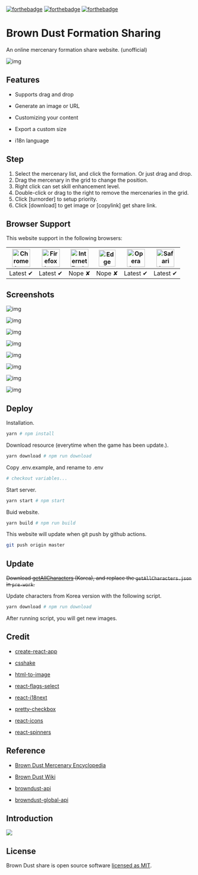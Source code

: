 [![forthebadge](https://forthebadge.com/images/badges/makes-people-smile.svg)](https://forthebadge.com)
[![forthebadge](https://forthebadge.com/images/badges/built-with-love.svg)](https://forthebadge.com)
[![forthebadge](https://forthebadge.com/images/badges/uses-badges.svg)](https://forthebadge.com)

# Brown Dust Formation Sharing

An online mercenary formation share website. (unofficial) 

![img](https://raw.githubusercontent.com/explooosion/browndust-share/master/public/favicon.png)

## Features

- Supports drag and drop

- Generate an image or URL

- Customizing your content

- Export a custom size

- i18n language

## Step

1. Select the mercenary list, and click the formation. Or just drag and drop.
2. Drag the mercenary in the grid to change the position.
3. Right click can set skill enhancement level.
4. Double-click or drag to the right to remove the mercenaries in the grid.
5. Click [turnorder] to setup priority.
6. Click [download] to get image or [copylink] get share link.

## Browser Support

This website support in the following browsers:

| <img src="http://i.imgur.com/NjIVmRO.png" width="48px" height="48px" alt="Chrome logo"> | <img src="http://i.imgur.com/o1m5RcQ.png" width="48px" height="48px" alt="Firefox logo"> | <img src="http://i.imgur.com/0R5whqc.png" width="48px" height="48px" alt="Internet Explorer logo"> | <img src="http://i.imgur.com/kQ1e7Mk.png" width="45px" height="45px" alt="Edge logo"> | <img src="http://i.imgur.com/FSJB8BL.png" width="48px" height="48px" alt="Opera logo"> | <img src="http://i.imgur.com/yLwF24I.png" width="48px" height="48px" alt="Safari logo"> |
|:---:|:---:|:---:|:---:|:---:|:---:|
| Latest ✔ | Latest ✔ | Nope ✘ | Nope ✘ | Latest ✔ | Latest ✔ |

## Screenshots

![img](https://raw.githubusercontent.com/explooosion/browndust-share/master/screenshots/1.png)

![img](https://raw.githubusercontent.com/explooosion/browndust-share/master/screenshots/2.png)

![img](https://raw.githubusercontent.com/explooosion/browndust-share/master/screenshots/3.png)

![img](https://raw.githubusercontent.com/explooosion/browndust-share/master/screenshots/4.png)

![img](https://raw.githubusercontent.com/explooosion/browndust-share/master/screenshots/5.png)

![img](https://raw.githubusercontent.com/explooosion/browndust-share/master/screenshots/6.png)

![img](https://raw.githubusercontent.com/explooosion/browndust-share/master/screenshots/7.png)

![img](https://media.giphy.com/media/fuQmvP1aoiPSGLkv6Q/giphy.gif)

## Deploy

Installation.

```sh
yarn # npm install
```

Download resource (everytime when the game has been update.).

```sh
yarn download # npm run download
```

Copy .env.example, and rename to .env 

```sh
# checkout variables...
```

Start server.

```sh
yarn start # npm start
```

Buid website.

```sh
yarn build # npm run build
```

This website will update when git push by github actions. 

```sh
git push origin master
```

## Update

~~Download [getAllCharacters](https://browndust-api.pmang.cloud/book/getAllCharacters) (Korea), and replace the `getAllCharacters.json` in `pre-work`.~~

Update characters from Korea version with the following script.

```sh 
yarn download # npm run download
```

After running script, you will get new images.

## Credit

- [create-react-app](https://github.com/facebook/create-react-app)

- [csshake](https://elrumordelaluz.github.io/csshake)

- [html-to-image](https://github.com/bubkoo/html-to-image)

- [react-flags-select](https://github.com/ekwonye-richard/react-flags-select)

- [react-i18next](https://react.i18next.com/)

- [pretty-checkbox](https://github.com/lokesh-coder/pretty-checkbox)

- [react-icons](https://react-icons.netlify.com)

- [react-spinners](https://www.react-spinners.com)

## Reference

- [Brown Dust Mercenary Encyclopedia](https://book.browndust.app)

- [Brown Dust Wiki](https://browndust.wiki/wiki/Brown_Dust_Wiki)

- [browndust-api](https://browndust-api.pmang.cloud/v1/book/character/getAll)

- [browndust-global-api](https://browndust-global-api.pmang.cloud/v1/book/character/getAll)

## Introduction

<a href="https://forum.gamer.com.tw/C.php?bsn=32104&snA=6437" target="_blank"><img src="https://upload.wikimedia.org/wikipedia/zh/thumb/a/a5/Bahamut_Logo.svg/360px-Bahamut_Logo.svg.png" /></a>

## License

Brown Dust share is open source software [licensed as MIT](https://github.com/explooosion/browndust-share/blob/master/LICENSE).
